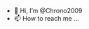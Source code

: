 - 👋 Hi, I’m @Chrono2009
- 📫 How to reach me ...

<!---
Chrono2009/Chrono2009 is a ✨ special ✨ repository because its `README.md` (this file) appears on your GitHub profile.
You can click the Preview link to take a look at your changes.
--->

